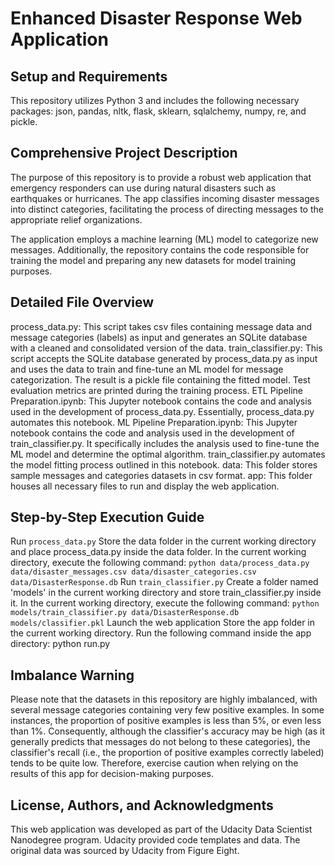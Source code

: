 # Enhanced Disaster Response Web Application
## Setup and Requirements

This repository utilizes Python 3 and includes the following necessary packages: json, pandas, nltk, flask, sklearn, sqlalchemy, numpy, re, and pickle.

## Comprehensive Project Description

The purpose of this repository is to provide a robust web application that emergency responders can use during natural disasters such as earthquakes or hurricanes. The app classifies incoming disaster messages into distinct categories, facilitating the process of directing messages to the appropriate relief organizations.

The application employs a machine learning (ML) model to categorize new messages. Additionally, the repository contains the code responsible for training the model and preparing any new datasets for model training purposes.

## Detailed File Overview
process_data.py: This script takes csv files containing message data and message categories (labels) as input and generates an SQLite database with a cleaned and consolidated version of the data.
train_classifier.py: This script accepts the SQLite database generated by process_data.py as input and uses the data to train and fine-tune an ML model for message categorization. The result is a pickle file containing the fitted model. Test evaluation metrics are printed during the training process.
ETL Pipeline Preparation.ipynb: This Jupyter notebook contains the code and analysis used in the development of process_data.py. Essentially, process_data.py automates this notebook.
ML Pipeline Preparation.ipynb: This Jupyter notebook contains the code and analysis used in the development of train_classifier.py. It specifically includes the analysis used to fine-tune the ML model and determine the optimal algorithm. train_classifier.py automates the model fitting process outlined in this notebook.
data: This folder stores sample messages and categories datasets in csv format.
app: This folder houses all necessary files to run and display the web application.
## Step-by-Step Execution Guide
Run `process_data.py`
Store the data folder in the current working directory and place process_data.py inside the data folder.
In the current working directory, execute the following command: `python data/process_data.py data/disaster_messages.csv data/disaster_categories.csv data/DisasterResponse.db`
Run `train_classifier.py`
Create a folder named 'models' in the current working directory and store train_classifier.py inside it.
In the current working directory, execute the following command: `python models/train_classifier.py data/DisasterResponse.db models/classifier.pkl`
Launch the web application
Store the app folder in the current working directory.
Run the following command inside the app directory: python run.py

## Imbalance Warning
Please note that the datasets in this repository are highly imbalanced, with several message categories containing very few positive examples. In some instances, the proportion of positive examples is less than 5%, or even less than 1%. Consequently, although the classifier's accuracy may be high (as it generally predicts that messages do not belong to these categories), the classifier's recall (i.e., the proportion of positive examples correctly labeled) tends to be quite low. Therefore, exercise caution when relying on the results of this app for decision-making purposes.

## License, Authors, and Acknowledgments
This web application was developed as part of the Udacity Data Scientist Nanodegree program. Udacity provided code templates and data. The original data was sourced by Udacity from Figure Eight.

